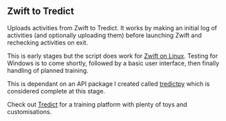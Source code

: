 ## Zwift to Tredict

Uploads activities from Zwift to Tredict. It works by making an initial log of activities (and optionally uploading them) before launching Zwift and rechecking activities on exit.

This is early stages but the script does work for [Zwift on Linux](https://github.com/netbrain/zwift). Testing for Windows is to come shortly, followed by a basic user interface, then finally handling of planned training.

This is dependant on an API package I created called [tredictpy](https://github.com/danieldean/tredictpy) which is considered complete at this stage.

Check out [Tredict](https://www.tredict.com/) for a training platform with plenty of toys and customisations.
